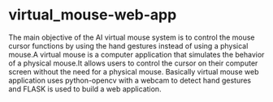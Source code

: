 # virtual_mouse-web-app
The main objective of the AI virtual mouse system is to control the mouse cursor functions by using the hand gestures instead of using a physical mouse.A virtual mouse is a computer application that simulates the behavior of a physical mouse.It allows users to control the cursor on their computer screen without the need for a physical mouse.
Basically virtual mouse web application uses python-opencv with a webcam to detect hand gestures and FLASK is used to build a web application.
